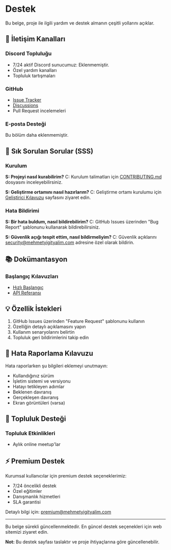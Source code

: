 # Destek

Bu belge, proje ile ilgili yardım ve destek almanın çeşitli yollarını açıklar.

## 📮 İletişim Kanalları

### Discord Topluluğu

- 7/24 aktif Discord sunucumuz: Eklenmemiştir.
- Özel yardım kanalları
- Topluluk tartışmaları

### GitHub

- [Issue Tracker](https://github.com/yigityalim/mehmetyigityalim/issues)
- [Discussions](https://github.com/yigityalim/mehmetyigityalim/discussions)
- Pull Request incelemeleri

### E-posta Desteği

Bu bölüm daha eklenmemiştir.

## 🤔 Sık Sorulan Sorular (SSS)

### Kurulum

**S: Projeyi nasıl kurabilirim?**
C: Kurulum talimatları için [CONTRIBUTING.md](CONTRIBUTING.md) dosyasını inceleyebilirsiniz.

**S: Geliştirme ortamını nasıl hazırlarım?**
C: Geliştirme ortamı kurulumu için [Geliştirici Kılavuzu](docs/development-guide.md) sayfasını ziyaret edin.

### Hata Bildirimi

**S: Bir hata buldum, nasıl bildirebilirim?**
C: GitHub Issues üzerinden "Bug Report" şablonunu kullanarak bildirebilirsiniz.

**S: Güvenlik açığı tespit ettim, nasıl bildirmeliyim?**
C: Güvenlik açıklarını <security@mehmetyigityalim.com> adresine özel olarak bildirin.

## 📚 Dokümantasyon

### Başlangıç Kılavuzları

- [Hızlı Başlangıç](docs/quick-start.md)
- [API Referansı](docs/api-reference.md)

## 💡 Özellik İstekleri

1. GitHub Issues üzerinden "Feature Request" şablonunu kullanın
2. Özelliğin detaylı açıklamasını yapın
3. Kullanım senaryolarını belirtin
4. Topluluk geri bildirimlerini takip edin

## 🐛 Hata Raporlama Kılavuzu

Hata raporlarken şu bilgileri eklemeyi unutmayın:

- Kullandığınız sürüm
- İşletim sistemi ve versiyonu
- Hatayı tetikleyen adımlar
- Beklenen davranış
- Gerçekleşen davranış
- Ekran görüntüleri (varsa)

## 🤝 Topluluk Desteği

### Topluluk Etkinlikleri

- Aylık online meetup'lar

## ⚡ Premium Destek

Kurumsal kullanıcılar için premium destek seçeneklerimiz:

- 7/24 öncelikli destek
- Özel eğitimler
- Danışmanlık hizmetleri
- SLA garantisi

Detaylı bilgi için: <premium@mehmetyigityalim.com>

---

Bu belge sürekli güncellenmektedir. En güncel destek seçenekleri için web sitemizi ziyaret edin.

**Not:** Bu destek sayfası taslaktır ve proje ihtiyaçlarına göre güncellenebilir.
